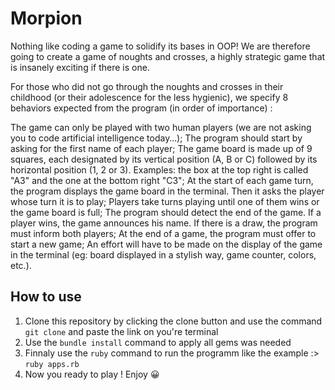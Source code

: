 <h1> Morpion </h1>

Nothing like coding a game to solidify its bases in OOP! We are therefore going to create a game of noughts and crosses, a highly strategic game that is insanely exciting if there is one.

For those who did not go through the noughts and crosses in their childhood (or their adolescence for the less hygienic), we specify 8 behaviors expected from the program (in order of importance) :

The game can only be played with two human players (we are not asking you to code artificial intelligence today…);
The program should start by asking for the first name of each player;
The game board is made up of 9 squares, each designated by its vertical position (A, B or C) followed by its horizontal position (1, 2 or 3). Examples: the box at the top right is called "A3" and the one at the bottom right "C3";
At the start of each game turn, the program displays the game board in the terminal. Then it asks the player whose turn it is to play;
Players take turns playing until one of them wins or the game board is full;
The program should detect the end of the game. If a player wins, the game announces his name. If there is a draw, the program must inform both players;
At the end of a game, the program must offer to start a new game;
An effort will have to be made on the display of the game in the terminal (eg: board displayed in a stylish way, game counter, colors, etc.).

<h2> How to use </h2>

  1. Clone this repository by clicking the clone button and use the command `git clone` and paste the link on you're terminal
  2. Use the `bundle install` command to apply all gems was needed
  3. Finnaly use the `ruby` command to run the programm like the example :> `ruby apps.rb`
  4. Now you ready to play ! Enjoy 😀
